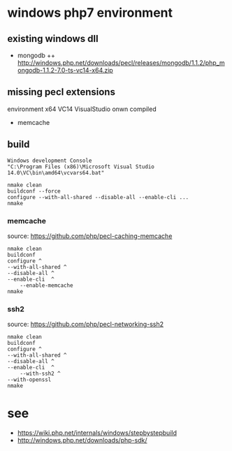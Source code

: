 # windows php7 environment

## existing windows dll

+ mongodb 
++ http://windows.php.net/downloads/pecl/releases/mongodb/1.1.2/php_mongodb-1.1.2-7.0-ts-vc14-x64.zip

## missing pecl extensions

environment x64 VC14 VisualStudio onwn compiled

+ memcache


## build

    Windows development Console
	"C:\Program Files (x86)\Microsoft Visual Studio 14.0\VC\bin\amd64\vcvars64.bat"

    nmake clean
    buildconf --force
    configure --with-all-shared --disable-all --enable-cli ...
    nmake


### memcache

source: https://github.com/php/pecl-caching-memcache

    nmake clean
    buildconf
    configure ^
    --with-all-shared ^
	--disable-all ^
	--enable-cli  ^
        --enable-memcache
    nmake


### ssh2

source: https://github.com/php/pecl-networking-ssh2


    nmake clean
    buildconf
    configure ^
    --with-all-shared ^
	--disable-all ^
	--enable-cli  ^
        --with-ssh2 ^
	--with-openssl
    nmake
    
    
    
# see

+ https://wiki.php.net/internals/windows/stepbystepbuild
+ http://windows.php.net/downloads/php-sdk/